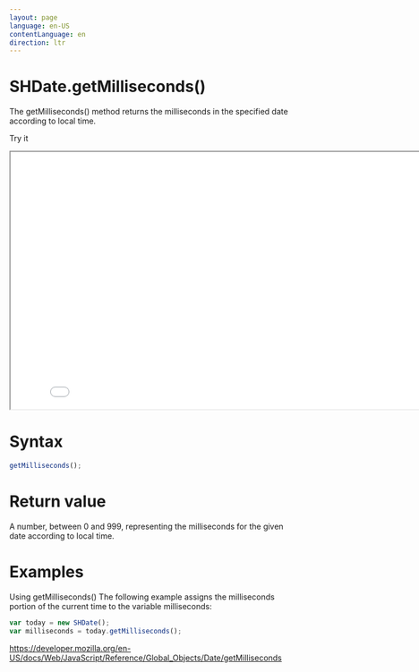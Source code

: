 ```yaml
---
layout: page
language: en-US
contentLanguage: en
direction: ltr
---
```


# SHDate.getMilliseconds()

The getMilliseconds() method returns the milliseconds in the specified date according to local time.

Try it

<iframe style="width: 830px; height: 460px;" src="/SHDateTime-js/examples/live.html?function=getMilliseconds" title="MDN Web Docs Interactive Example" loading="lazy"></iframe>
<br/>

# Syntax

```js
getMilliseconds();
```

# Return value

A number, between 0 and 999, representing the milliseconds for the given date according to local time.

# Examples

Using getMilliseconds()
The following example assigns the milliseconds portion of the current time to the variable milliseconds:

```js
var today = new SHDate();
var milliseconds = today.getMilliseconds();
```

https://developer.mozilla.org/en-US/docs/Web/JavaScript/Reference/Global_Objects/Date/getMilliseconds
